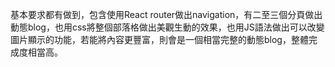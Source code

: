 基本要求都有做到，包含使用React router做出navigation，有二至三個分頁做出
動態blog，也用css將整個部落格做出美觀生動的效果，也用JS語法做出可以改變圖片顯示的功能，若能將內容更豐富，則會是一個相當完整的動態blog，整體完成度相當高。
